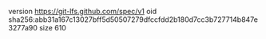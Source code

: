 version https://git-lfs.github.com/spec/v1
oid sha256:abb31a167c13027bff5d50507279dfccfdd2b180d7cc3b727714b847e3277a90
size 610
